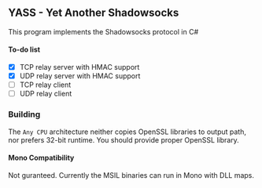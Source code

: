 ## YASS - Yet Another Shadowsocks ##
This program implements the Shadowsocks protocol in C#

#### To-do list ####
* [x] TCP relay server with HMAC support
* [x] UDP relay server with HMAC support
* [ ] TCP relay client
* [ ] UDP relay client

### Building ###
The `Any CPU` architecture neither copies OpenSSL libraries to output path, nor prefers 32-bit runtime.
You should provide proper OpenSSL library.

#### Mono Compatibility ####
Not guranteed. Currently the MSIL binaries can run in Mono with DLL maps.
